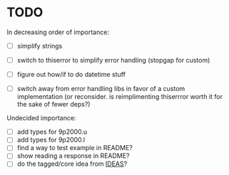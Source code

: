 # TODO

In decreasing order of importance:

- [ ] simplify strings
- [ ] switch to thiserror to simplify error handling (stopgap for custom)
- [ ] figure out how/if to do datetime stuff
- [ ] switch away from error handling libs in favor of a custom implementation
    (or reconsider. is reimplimenting thiserrror worth it for the sake of fewer deps?)
  

Undecided importance:

- [ ] add types for 9p2000.u
- [ ] add types for 9p2000.l
- [ ] find a way to test example in README?
- [ ] show reading a response in README?
- [ ] do the tagged/core idea from [IDEAS](IDEAS.md)?
